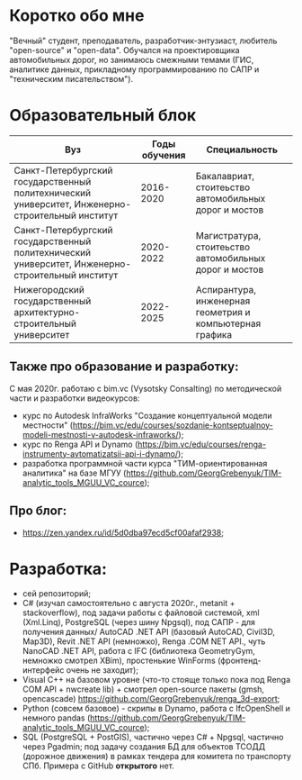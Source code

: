 # Коротко обо мне

"Вечный" студент, преподаватель, разработчик-энтузиаст, любитель "open-source" и "open-data". Обучался на проектировщика автомобильных дорог, но занимаюсь смежными темами (ГИС, аналитике данных, прикладному программированию по САПР и "техническим писательством").

# Образовательный блок

Вуз | Годы обучения | Специальность
--|--|--
Санкт-Петербургский государственный политехнический университет, Инженерно-строительный институт | 2016-2020 | Бакалавриат, стоитеьство автомобильных дорог и мостов
Санкт-Петербургский государственный политехнический университет, Инженерно-строительный институт | 2020-2022 | Магистратура, стоитеьство автомобильных дорог и мостов
Нижегородский государственный архитектурно-строительный университет | 2022-2025 | Аспирантура, инженерная геометрия и компьютерная графика

## Также про образование и разработку:

С мая 2020г. работаю с bim.vc (Vysotsky Consalting) по методической части и разработки видеокурсов:
- курс по Autodesk InfraWorks "Создание концептуальной модели местности" (https://bim.vc/edu/courses/sozdanie-kontseptualnoy-modeli-mestnosti-v-autodesk-infraworks/);
- курс по Renga API и Dynamo (https://bim.vc/edu/courses/renga-instrumenty-avtomatizatsii-api-i-dynamo/);
- разработка программной части курса "ТИМ-ориентированная аналитика" на базе МГУУ (https://github.com/GeorgGrebenyuk/TIM-analytic_tools_MGUU_VC_cource);

## Про блог:
- https://zen.yandex.ru/id/5d0dba97ecd5cf00afaf2938;

# Разработка:

- сей репозиторий;
- C# (изучал самостоятельно с августа 2020г., metanit + stackoverflow), под задачи работы с файловой системой, xml (Xml.Linq), PostgreSQL (через шину Npgsql), под САПР - для получения данных/ AutoCAD .NET API (базовый AutoCAD, Civil3D, Map3D), Revit .NET API (немножко), Renga .COM NET API., чуть NanoCAD .NET API, работа с IFC (библиотека GeometryGym, немножко смотрел XBim), простенькие WinForms (фронтенд-интерфейс очень не заходит);
- Visual C++ на базовом уровне (что-то стояще только пока под Renga COM API + nwcreate lib) + смотрел open-source пакеты (gmsh, opencascade) https://github.com/GeorgGrebenyuk/renga_3d-export;
- Python (совсем базовое) - скрипы в Dynamo, работа с IfcOpenShell и немного pandas (https://github.com/GeorgGrebenyuk/TIM-analytic_tools_MGUU_VC_cource);
- SQL (PostgreSQL + PostGIS), частично через C# + Npgsql, частично через Pgadmin; под задачу создания БД для объектов ТСОДД (дорожное движения) в рамках тендера для комитета по транспорту СПб. Примера с GitHub **открытого** нет.
